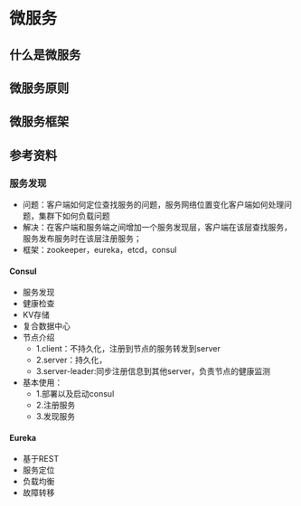 # 微服务

## 什么是微服务

## 微服务原则

## 微服务框架

## 参考资料

### 服务发现

- 问题：客户端如何定位查找服务的问题，服务网络位置变化客户端如何处理问题，集群下如何负载问题
- 解决：在客户端和服务端之间增加一个服务发现层，客户端在该层查找服务，服务发布服务时在该层注册服务；
- 框架：zookeeper，eureka，etcd，consul

#### Consul

- 服务发现
- 健康检查
- KV存储
- 复合数据中心
- 节点介绍
  - 1.client：不持久化，注册到节点的服务转发到server
  - 2.server：持久化，
  - 3.server-leader:同步注册信息到其他server，负责节点的健康监测
- 基本使用：
  - 1.部署以及启动consul
  - 2.注册服务
  - 3.发现服务

#### Eureka

- 基于REST
- 服务定位
- 负载均衡
- 故障转移